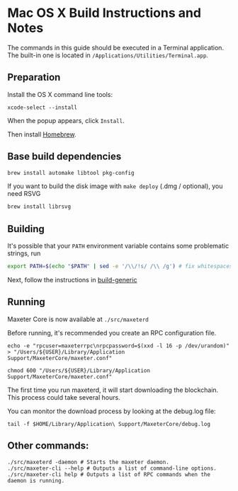 Mac OS X Build Instructions and Notes
====================================
The commands in this guide should be executed in a Terminal application.
The built-in one is located in `/Applications/Utilities/Terminal.app`.

Preparation
-----------
Install the OS X command line tools:

`xcode-select --install`

When the popup appears, click `Install`.

Then install [Homebrew](https://brew.sh).

Base build dependencies
-----------------------

```bash
brew install automake libtool pkg-config
```

If you want to build the disk image with `make deploy` (.dmg / optional), you need RSVG
```bash
brew install librsvg
```

Building
--------

It's possible that your `PATH` environment variable contains some problematic strings, run
```bash
export PATH=$(echo "$PATH" | sed -e '/\\/!s/ /\\ /g') # fix whitespaces
```

Next, follow the instructions in [build-generic](build-generic.md)

Running
-------

Maxeter Core is now available at `./src/maxeterd`

Before running, it's recommended you create an RPC configuration file.

    echo -e "rpcuser=maxeterrpc\nrpcpassword=$(xxd -l 16 -p /dev/urandom)" > "/Users/${USER}/Library/Application Support/MaxeterCore/maxeter.conf"

    chmod 600 "/Users/${USER}/Library/Application Support/MaxeterCore/maxeter.conf"

The first time you run maxeterd, it will start downloading the blockchain. This process could take several hours.

You can monitor the download process by looking at the debug.log file:

    tail -f $HOME/Library/Application\ Support/MaxeterCore/debug.log

Other commands:
-------

    ./src/maxeterd -daemon # Starts the maxeter daemon.
    ./src/maxeter-cli --help # Outputs a list of command-line options.
    ./src/maxeter-cli help # Outputs a list of RPC commands when the daemon is running.
